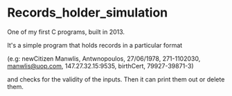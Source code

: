 # Records_holder_simulation
One of my first C programs, built in 2013.

It's a simple program that holds records in a particular format

(e.g: newCitizen Manwlis, Antwnopoulos, 27/06/1978, 271-1102030, manwlis@uop.com, 147.27.32.15:9535, birthCert, 79927-39871-3)

and checks for the validity of the inputs. Then it can print them out or delete them.
